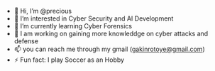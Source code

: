 - 👋 Hi, I’m @precious 
- 👀 I’m interested in Cyber Security and AI Development
- 🌱 I’m currently learning Cyber Forensics
- 💞️ I am working on gaining more knowleddge on cyber attacks and defense
- 📫 you can reach me through my gmail (gakinrotoye@gmail.com)
- ⚡ Fun fact: I play Soccer as an Hobby 

<!---
preciosoo/preciosoo is a ✨ special ✨ repository because its `README.md` (this file) appears on your GitHub profile.
You can click the Preview link to take a look at your changes.
--->
